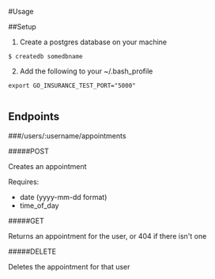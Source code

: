 #Usage

##Setup

1. Create a postgres database on your machine 
```
$ createdb somedbname
```
2. Add the following to your ~/.bash_profile
```
export GO_INSURANCE_TEST_PORT="5000"
```
```export GO_INSURANCE_TEST_PGURL="postgres://yourusername:yourpassword@localhost:5432/somedbname?sslmode=disable"
```

## Endpoints

###/users/:username/appointments

#####POST

Creates an appointment

Requires:
* date (yyyy-mm-dd format)
* time\_of_day

#####GET

Returns an appointment for the user, or 404 if there isn't one


#####DELETE

Deletes the appointment for that user
